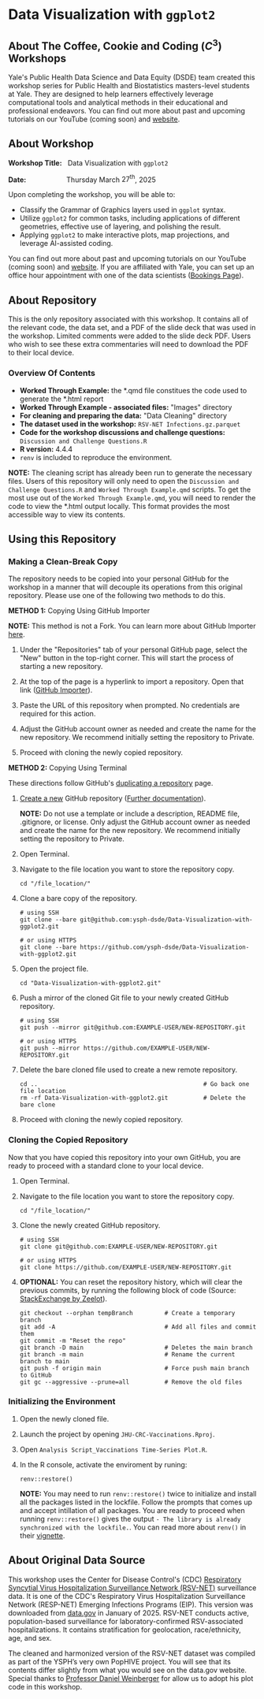 # Data Visualization with `ggplot2`

## About The Coffee, Cookie and Coding $\left(C^3\right)$ Workshops

Yale's Public Health Data Science and Data Equity (DSDE) team created this workshop series for Public Health and Biostatistics masters-level students at Yale. They are designed to help learners effectively leverage computational tools and analytical methods in their educational and professional endeavors. You can find out more about past and upcoming tutorials on our YouTube (coming soon) and [website](https://ysph.yale.edu/public-health-research-and-practice/research-centers-and-initiatives/public-health-data-science-and-data-equity/events/).


## About Workshop

**Workshop Title:** &nbsp; Data Visualization with `ggplot2`

**Date:** &emsp;&emsp;&emsp;&emsp;&emsp;&nbsp; Thursday March $27^{\text{th}}$, 2025

Upon completing the workshop, you will be able to:
- Classify the Grammar of Graphics layers used in `ggplot` syntax.
- Utilize `ggplot2` for common tasks, including applications of different geometries, effective use of layering, and polishing the result.
- Applying `ggplot2` to make interactive plots, map projections, and leverage AI-assisted coding.

You can find out more about past and upcoming tutorials on our YouTube (coming soon) and [website](https://ysph.yale.edu/public-health-research-and-practice/research-centers-and-initiatives/public-health-data-science-and-data-equity/events/). If you are affiliated with Yale, you can set up an office hour appointment with one of the data scientists ([Bookings Page](https://outlook.office365.com/owa/calendar/DataScienceDataEquityOfficeHours@yale.edu/bookings/)).

## About Repository

This is the only repository associated with this workshop. It contains all of the relevant code, the data set, and a PDF of the slide deck that was used in the workshop. Limited comments were added to the slide deck PDF. Users who wish to see these extra commentaries will need to download the PDF to their local device.

### Overview Of Contents

- **Worked Through Example:** the *.qmd file constitues the code used to generate the *.html report
- **Worked Through Example - associated files:** "Images" directory
- **For cleaning and preparing the data:** "Data Cleaning" directory
- **The dataset used in the workshop:** `RSV-NET Infections.gz.parquet`
- **Code for the workshop discussions and challenge questions:** `Discussion and Challenge Questions.R`
- **R version:** 4.4.4
- ``renv`` is included to reproduce the environment.

**NOTE:** The cleaning script has already been run to generate the necessary files. Users of this repository will only need to open the `Discussion and Challenge Questions.R` and `Worked Through Example.qmd` scripts. To get the most use out of the `Worked Through Example.qmd`, you will need to render the code to view the *.html output locally. This format provides the most accessible way to view its contents.

## Using this Repository

### Making a Clean-Break Copy

The repository needs to be copied into your personal GitHub for the workshop in a manner that will decouple its operations from this original repository. Please use one of the following two methods to do this.

**METHOD 1:** Copying Using GitHub Importer

**NOTE:** This method is not a Fork. You can learn more about GitHub Importer [here](https://docs.github.com/en/migrations/importing-source-code/using-github-importer/importing-a-repository-with-github-importer).

1. Under the "Repositories" tab of your personal GitHub page, select the "New" button in the top-right corner. This will start the process of starting a new repository.

2. At the top of the page is a hyperlink to import a repository. Open that link ([GitHub Importer](https://github.com/new/import)).

3. Paste the URL of this repository when prompted. No credentials are required for this action.

4. Adjust the GitHub account owner as needed and create the name for the new repository. We recommend initially setting the repository to Private.

5. Proceed with cloning the newly copied repository.

**METHOD 2:** Copying Using Terminal

These directions follow GitHub's [duplicating a repository](https://docs.github.com/en/repositories/creating-and-managing-repositories/duplicating-a-repository) page.

1. [Create a new](https://github.com/new) GitHub repository ([Further documentation](https://docs.github.com/en/repositories/creating-and-managing-repositories/creating-a-new-repository)).
   
   **NOTE:** Do not use a template or include a description, README file, .gitignore, or license. Only adjust the GitHub account owner as needed and create the name for the new repository. We recommend initially setting the repository to Private.
   
2. Open Terminal.

3. Navigate to the file location you want to store the repository copy.
   ```
   cd "/file_location/"
   ```

4. Clone a bare copy of the repository.
   ```
   # using SSH
   git clone --bare git@github.com:ysph-dsde/Data-Visualization-with-ggplot2.git
   
   # or using HTTPS
   git clone --bare https://github.com/ysph-dsde/Data-Visualization-with-ggplot2.git
   ```
   
5. Open the project file.
   ```
   cd "Data-Visualization-with-ggplot2.git"
   ```
   
6. Push a mirror of the cloned Git file to your newly created GitHub repository.
   ```
   # using SSH
   git push --mirror git@github.com:EXAMPLE-USER/NEW-REPOSITORY.git

   # or using HTTPS
   git push --mirror https://github.com/EXAMPLE-USER/NEW-REPOSITORY.git
   ```

7. Delete the bare cloned file used to create a new remote repository.
   ```
   cd ..                                               # Go back one file location
   rm -rf Data-Visualization-with-ggplot2.git          # Delete the bare clone
   ```
8. Proceed with cloning the newly copied repository.

### Cloning the Copied Repository

Now that you have copied this repository into your own GitHub, you are ready to proceed with a standard clone to your local device.
  
1. Open Terminal.

2. Navigate to the file location you want to store the repository copy.
   ```
   cd "/file_location/"
   ```
3. Clone the newly created GitHub repository.
   ```
   # using SSH
   git clone git@github.com:EXAMPLE-USER/NEW-REPOSITORY.git

   # or using HTTPS
   git clone https://github.com/EXAMPLE-USER/NEW-REPOSITORY.git
   ```

4. **OPTIONAL:** You can reset the repository history, which will clear the previous commits, by running the following block of code (Source: [StackExchange by Zeelot](https://stackoverflow.com/questions/9683279/make-the-current-commit-the-only-initial-commit-in-a-git-repository)).
    ```
    git checkout --orphan tempBranch         # Create a temporary branch
    git add -A                               # Add all files and commit them
    git commit -m "Reset the repo"
    git branch -D main                       # Deletes the main branch
    git branch -m main                       # Rename the current branch to main
    git push -f origin main                  # Force push main branch to GitHub
    git gc --aggressive --prune=all          # Remove the old files
    ```

### Initializing the Environment

1. Open the newly cloned file.
2. Launch the project by opening `JHU-CRC-Vaccinations.Rproj`.
3. Open `Analysis Script_Vaccinations Time-Series Plot.R`.
4. In the R console, activate the enviroment by runing:
    ```
    renv::restore()
    ```

   **NOTE:** You may need to run ``renv::restore()`` twice to initialize and install all the packages listed in the lockfile. Follow the prompts that comes up and accept intillation of all packages. You are ready to proceed when running ``renv::restore()`` gives the output ``- The library is already synchronized with the lockfile.``. You can read more about ``renv()`` in their [vignette](https://rstudio.github.io/renv/articles/renv.html).

## About Original Data Source

This workshop uses the Center for Disease Control's (CDC) [Respiratory Syncytial Virus Hospitalization Surveillance Network (RSV-NET)](https://www.cdc.gov/rsv/php/surveillance/rsv-net.html) surveillance data. It is one of the CDC's Respiratory Virus Hospitalization Surveillance Network (RESP-NET) Emerging Infections Programs (EIP). This version was downloaded from [data.gov](https://data.cdc.gov/Public-Health-Surveillance/Weekly-Rates-of-Laboratory-Confirmed-RSV-Hospitali/29hc-w46k/about_data) in January of 2025. RSV-NET conducts active, population-based surveillance for laboratory-confirmed RSV-associated hospitalizations. It contains stratification for geolocation, race/ethnicity, age, and sex.

The cleaned and harmonized version of the RSV-NET dataset was compiled as part of the YSPH’s very own PopHIVE project. You will see that its contents differ slightly from what you would see on the data.gov website. Special thanks to [Professor Daniel Weinberger](https://ysph.yale.edu/profile/daniel-weinberger/) for allow us to adopt his plot code in this workshop.
